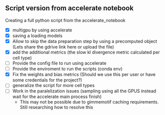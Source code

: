 ## Script version from accelerate notebook

Creating a full python script from the accelerate_notebook

- [x] multigpu by using accelerate
- [x] saving a loading models
- [x] Allow to skip the data preparation step by using a precomputed object (Lets share the gdrive link here or upload the file)
- [x] add the additional metrics (the slow kl divergence metric calculated per cell type)
- [ ] Provide the config file to run using accelerate
- [ ] Provide the enviroment to run the scripts (conda env)
- [x] Fix the weights and bias metrics (Should we use this per user or have some credentials for the project?)
- [ ] generalize the script for more cell types
- [ ] Work in the paralelization issues (sampling using all the GPUS instead wait for the accelerate main process finish)
  - This may not be possible due to gimmemotif caching requirements. Still researching how to resolve this
